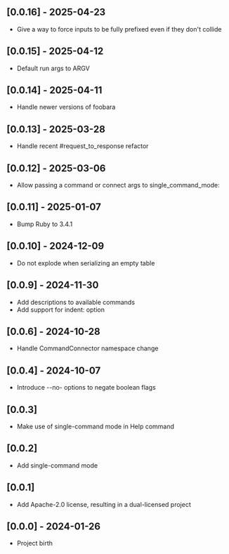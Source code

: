 ## [0.0.16] - 2025-04-23

- Give a way to force inputs to be fully prefixed even if they don't collide

## [0.0.15] - 2025-04-12

- Default run args to ARGV

## [0.0.14] - 2025-04-11

- Handle newer versions of foobara

## [0.0.13] - 2025-03-28

- Handle recent #request_to_response refactor

## [0.0.12] - 2025-03-06

- Allow passing a command or connect args to single_command_mode:

## [0.0.11] - 2025-01-07

- Bump Ruby to 3.4.1

## [0.0.10] - 2024-12-09

- Do not explode when serializing an empty table

## [0.0.9] - 2024-11-30

- Add descriptions to available commands
- Add support for indent: option

## [0.0.6] - 2024-10-28

- Handle CommandConnector namespace change

## [0.0.4] - 2024-10-07

- Introduce --no- options to negate boolean flags

## [0.0.3]

- Make use of single-command mode in Help command

## [0.0.2]

- Add single-command mode

## [0.0.1]

- Add Apache-2.0 license, resulting in a dual-licensed project

## [0.0.0] - 2024-01-26

- Project birth
